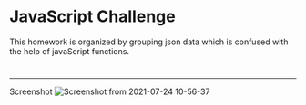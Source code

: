 # JavaScript Challenge
This homework is organized by grouping json data which is confused with the help of javaScript functions.
# 
---
Screenshot
![Screenshot from 2021-07-24 10-56-37](https://user-images.githubusercontent.com/67821216/126861888-13d5187f-d9d7-401f-9532-6898f4b591ce.jpeg)
